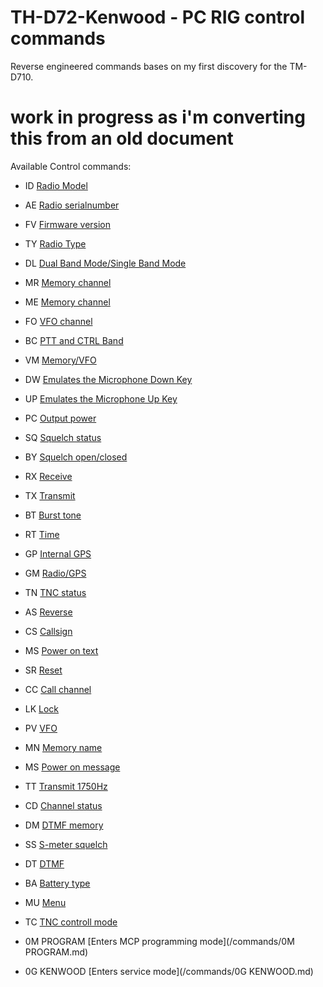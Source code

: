 # TH-D72-Kenwood - PC RIG control commands

Reverse engineered commands bases on my first discovery for the TM-D710.

# work in progress as i'm converting this from an old document

Available Control commands:


- ID	[Radio Model](/commands/ID.md)

- AE	[Radio serialnumber](/commands/AE.md)

- FV	[Firmware version](/commands/FV.md)

- TY	[Radio Type](/commands/TY.md)

- DL	[Dual Band Mode/Single Band Mode](/commands/AE.md)

- MR	[Memory channel](/commands/MR.md)

- ME	[Memory channel](/commands/ME.md)

- FO	[VFO channel](/commands/FO.md)

- BC	[PTT and CTRL Band](/commands/BC.md)

- VM	[Memory/VFO](/commands/VM.md)

- DW	[Emulates the Microphone Down Key](/commands/DW.md)

- UP	[Emulates the Microphone Up Key](/commands/UP.md)

- PC	[Output power](/commands/PC.md)

- SQ	[Squelch status](/commands/SQ.md)

- BY	[Squelch open/closed](/commands/BY.md)

- RX	[Receive](/commands/RX.md)

- TX	[Transmit](/commands/TX.md)

- BT	[Burst tone](/commands/BT.md)

- RT	[Time](/commands/RT.md)

- GP	[Internal GPS](/commands/GP.md)

- GM	[Radio/GPS](/commands/GM.md)

- TN	[TNC status](/commands/TN.md)

- AS	[Reverse](/commands/AS.md)

- CS	[Callsign](/commands/CS.md)

- MS	[Power on text](/commands/MS.md)

- SR	[Reset](/commands/SR.md)

- CC	[Call channel](/commands/CC.md)

- LK	[Lock](/commands/LK.md)

- PV	[VFO](/commands/PV.md)

- MN	[Memory name](/commands/MN.md)

- MS	[Power on message](/commands/MS.md)

- TT	[Transmit 1750Hz](/commands/TT.md)

- CD	[Channel status](/commands/CD.md)

- DM	[DTMF memory](/commands/DM.md)

- SS	[S-meter squelch](/commands/SS.md)

- DT	[DTMF](/commands/DT.md)

- BA	[Battery type](/commands/BA.md)

- MU	[Menu](/commands/MU.md)

- TC	[TNC controll mode](/commands/TC.md)

- 0M PROGRAM	[Enters MCP programming mode](/commands/0M PROGRAM.md)

- 0G KENWOOD	[Enters service mode](/commands/0G KENWOOD.md)
